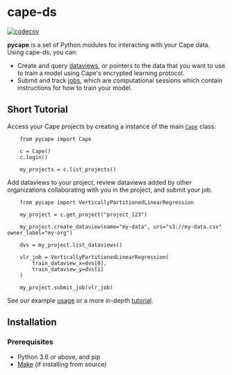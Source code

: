 # cape-ds

[![codecov](https://codecov.io/gh/capeprivacy/cape-ds/branch/main/graph/badge.svg?token=nimecXcQzo)](https://codecov.io/gh/capeprivacy/cape-ds)

**pycape** is a set of Python modules for interacting with your Cape data. Using cape-ds, you can:

- Create and query [dataviews](/libraries/cape-ds/reference#capedataview), or pointers to the data that you want to use to train a model using Cape's encrypted learning protocol.
- Submit and track [jobs](/libraries/cape-ds/reference#capedataview), which are computational sessions which contain instructions for how to train your model.

## Short Tutorial
Access your Cape projects by creating a instance of the main [`Cape`](/libraries/cape-ds/reference#capecape) class:

``` 
    from pycape import Cape

    c = Cape()
    c.login()

    my_projects = c.list_projects()
```

Add dataviews to your project, review dataviews added by other organizations collaborating with you in the project, and submit your job.
```    
    from pycape import VerticallyPartitionedLinearRegression

    my_project = c.get_project("project_123")

    my_project.create_dataview(name="my-data", uri="s3://my-data.csv" owner_label="my-org")

    dvs = my_project.list_dataviews()

    vlr_job = VerticallyPartitionedLinearRegression(
        train_dataview_x=dvs[0],
        train_dataview_y=dvs[1]
    )

    my_project.submit_job(vlr_job)
```
See our example [usage](/libraries/cape-ds/usage/) or a more in-depth [tutorial](/libraries/cape-ds/tutorials/submit_linear_regression_job/).

## Installation

### Prerequisites

* Python 3.6 or above, and pip
* [Make](https://www.gnu.org/software/make/) (if installing from source)
    

